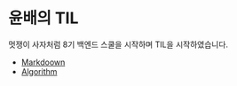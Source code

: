 # 윤배의 TIL 

멋쟁이 사자처럼 8기 백엔드 스쿨을 시작하며 TIL을 시작하였습니다.

 - [Markdoown](./Markdown/README.md)
 - [Algorithm](./Algorithm/Algorithm.md)